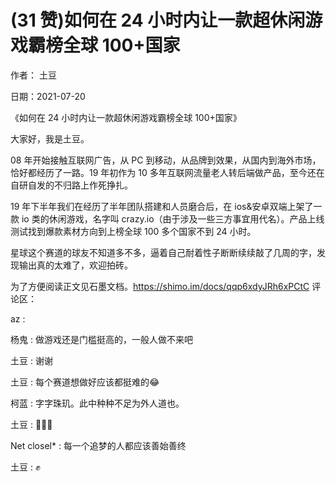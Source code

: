 
# (31 赞)如何在 24 小时内让一款超休闲游戏霸榜全球 100+国家

作者：  土豆

日期：2021-07-20

《如何在 24 小时内让一款超休闲游戏霸榜全球 100+国家》

 

 

大家好，我是土豆。

08 年开始接触互联网广告，从 PC 到移动，从品牌到效果，从国内到海外市场，恰好都经历了一路。19 年初作为 10 多年互联网流量老人转后端做产品，至今还在自研自发的不归路上作死挣扎。

19 年下半年我们在经历了半年团队搭建和人员磨合后，在 ios&安卓双端上架了一款 io 类的休闲游戏，名字叫 crazy.io（由于涉及一些三方事宜用代名）。产品上线测试找到爆款素材方向到上榜全球 100 多个国家不到 24 小时。

星球这个赛道的球友不知道多不多，逼着自己耐着性子断断续续敲了几周的字，发现输出真的太难了，欢迎拍砖。

为了方便阅读正文见石墨文档。https://shimo.im/docs/qqp6xdyJRh6xPCtC 评论区：

az :  

杨鬼 : 做游戏还是门槛挺高的，一般人做不来吧

土豆 : 谢谢

土豆 : 每个赛道想做好应该都挺难的😂

柯蓝 : 字字珠玑。此中种种不足为外人道也。

土豆 : 🤣🤣🤣

Net closel* : 每一个追梦的人都应该善始善终

土豆 : ✊
